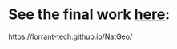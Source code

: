 # See the final work [here](link:https://lorrant-tech.github.io/NatGeo/):
https://lorrant-tech.github.io/NatGeo/

